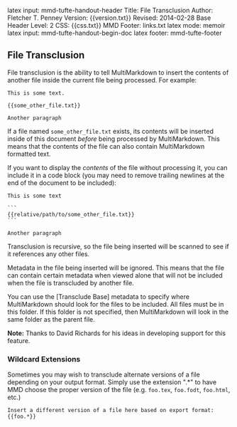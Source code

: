 latex input:	mmd-tufte-handout-header
Title:	File Transclusion
Author:	Fletcher T. Penney
Version:	{{version.txt}}
Revised:	2014-02-28 
Base Header Level:	2
CSS:	{{css.txt}}
MMD Footer:	links.txt
latex mode:	memoir
latex input:	mmd-tufte-handout-begin-doc
latex footer:	mmd-tufte-footer


## File Transclusion ##

File transclusion is the ability to tell MultiMarkdown to insert the contents of another file inside the current file being processed.  For example:

	This is some text.
	
	{{some_other_file.txt}}
	
	Another paragraph

If a file named `some_other_file.txt` exists, its contents will be inserted inside of this document *before* being processed by MultiMarkdown.  This means that the contents of the file can also contain MultiMarkdown formatted text.

If you want to display the *contents* of the file without processing it, you can include it in a code block (you may need to remove trailing newlines at the end of the document to be included):

	This is some text

	```
	{{relative/path/to/some_other_file.txt}}
	```

	Another paragraph

Transclusion is recursive, so the file being inserted will be scanned to see if it references any other files.

Metadata in the file being inserted will be ignored.  This means that the file can contain certain metadata when viewed alone that will not be included when the file is transcluded by another file.

You can use the [Transclude Base] metadata to specify where MultiMarkdown should look for the files to be included.  All files must be in this folder.  If this folder is not specified, then MultiMarkdown will look in the same folder as the parent file.

**Note:**  Thanks to David Richards for his ideas in developing support for this feature.

### Wildcard Extensions ###

Sometimes you may wish to transclude alternate versions of a file depending on your output format.  Simply use the extension ".*" to have MMD choose the proper version of the file (e.g. `foo.tex`, `foo.fodt`, `foo.html`, etc.)

	Insert a different version of a file here based on export format:
	{{foo.*}}
